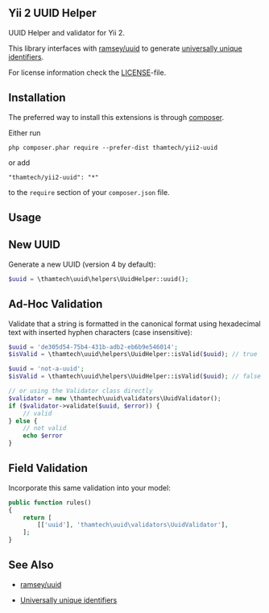 Yii 2 UUID Helper
-----------------

UUID Helper and validator for Yii 2.

This library interfaces with [ramsey/uuid](http://github.com/ramsey/uuid) to
generate 
[universally unique identifiers](https://en.wikipedia.org/wiki/Universally_unique_identifier).

For license information check the [LICENSE](LICENSE.md)-file.

Installation
------------

The preferred way to install this extensions is through [composer](http://getcomposer.org/download/).

Either run
```
php composer.phar require --prefer-dist thamtech/yii2-uuid
```
or add
```
"thamtech/yii2-uuid": "*"
```
to the `require` section of your `composer.json` file.

Usage
-----

## New UUID

Generate a new UUID (version 4 by default):

```php
$uuid = \thamtech\uuid\helpers\UuidHelper::uuid();
```

## Ad-Hoc Validation

Validate that a string is formatted in the canonical format using
hexadecimal text with inserted hyphen characters (case insensitive):

```php
$uuid = 'de305d54-75b4-431b-adb2-eb6b9e546014';
$isValid = \thamtech\uuid\helpers\UuidHelper::isValid($uuid); // true

$uuid = 'not-a-uuid';
$isValid = \thamtech\uuid\helpers\UuidHelper::isValid($uuid); // false

// or using the Validator class directly
$validator = new \thamtech\uuid\validators\UuidValidator();
if ($validator->validate($uuid, $error)) {
    // valid
} else {
    // not valid
    echo $error
}
```

## Field Validation

Incorporate this same validation into your model:

```php
public function rules()
{
    return [
        [['uuid'], 'thamtech\uuid\validators\UuidValidator'],
    ];
}
```

See Also
--------

* [ramsey/uuid](http://github.com/ramsey/uuid)

* [Universally unique identifiers](https://en.wikipedia.org/wiki/Universally_unique_identifier)